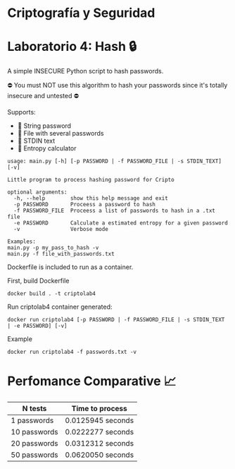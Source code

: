 # Criptografía y Seguridad
# Laboratorio 4: Hash :lock:

A simple INSECURE Python script to hash passwords.

:no_entry: You must NOT use this algorithm to hash your passwords since it's totally insecure and untested :no_entry:

Supports:
* :small_orange_diamond: String password
* :small_orange_diamond: File with several passwords
* :small_orange_diamond: STDIN text
* :small_orange_diamond: Entropy calculator

```
usage: main.py [-h] [-p PASSWORD | -f PASSWORD_FILE | -s STDIN_TEXT] [-v]

Little program to process hashing password for Cripto

optional arguments:
  -h, --help        show this help message and exit
  -p PASSWORD       Proceess a password to hash
  -f PASSWORD_FILE  Proceess a list of passwords to hash in a .txt file
  -e PASSWORD       Calculate a estimated entropy for a given password
  -v                Verbose mode

Examples:
main.py -p my_pass_to_hash -v
main.py -f file_with_passwords.txt
```

Dockerfile is included to run as a container.

First, build Dockerfile
```
docker build . -t criptolab4
```
Run criptolab4 container generated:
```
docker run criptolab4 [-p PASSWORD | -f PASSWORD_FILE | -s STDIN_TEXT | -e PASSWORD] [-v]
```
Example
```
docker run criptolab4 -f passwords.txt -v
```
# Perfomance Comparative :chart_with_upwards_trend:
| N tests | Time to process |
| ------------- | ------------- |
| 1 passwords |  0.0125945 seconds  |
| 10 passwords | 0.0222277 seconds |  
| 20 passwords | 0.0312312 seconds  |
| 50 passwords | 0.0620050 seconds  |
